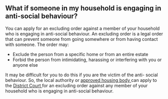 ##  What if someone in my household is engaging in anti-social behaviour?

You can apply for an excluding order against a member of your household who is
engaging in anti-social behaviour. An excluding order is a legal order that
can prevent someone from going somewhere or from having contact with someone.
The order may:

  * Exclude the person from a specific home or from an entire estate 
  * Forbid the person from intimidating, harassing or interfering with you or anyone else 

It may be difficult for you to do this if you are the victim of the anti-
social behaviour. So, the local authority or [ approved housing body
](/en/housing/local-authority-and-social-housing/approved-housing-bodies/) can
apply to the [ District Court ](/en/justice/courts-system/district-court/) for
an excluding order against any member of your household who is engaging in
anti-social behaviour.
